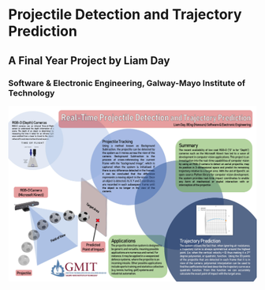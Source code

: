 # Projectile Detection and Trajectory Prediction
## A Final Year Project by Liam Day
### Software & Electronic Engineering, Galway-Mayo Institute of Technology

![Poster](posterFYP.jpg)


